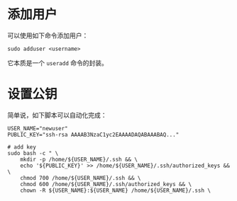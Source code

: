 # 添加用户

可以使用如下命令添加用户：

```
sudo adduser <username>
```

它本质是一个 `useradd` 命令的封装。

# 设置公钥

简单说，如下脚本可以自动化完成：

``` Shell
USER_NAME="newuser" 
PUBLIC_KEY="ssh-rsa AAAAB3NzaC1yc2EAAAADAQABAAABAQ..."

# add key 
sudo bash -c " \ 
	mkdir -p /home/${USER_NAME}/.ssh && \ 
	echo '${PUBLIC_KEY}' >> /home/${USER_NAME}/.ssh/authorized_keys && \ 
	chmod 700 /home/${USER_NAME}/.ssh && \ 
	chmod 600 /home/${USER_NAME}/.ssh/authorized_keys && \ 
	chown -R ${USER_NAME}:${USER_NAME} /home/${USER_NAME}/.ssh \
```
